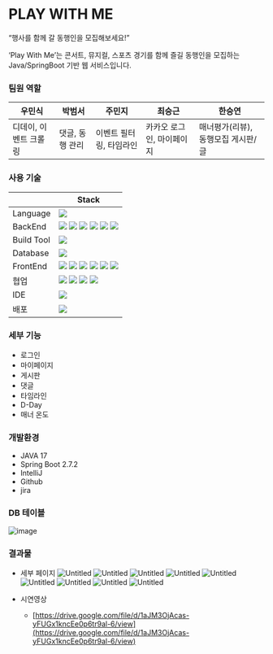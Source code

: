 # PLAY WITH ME


“행사를 함께 갈 동행인을 모집해보세요!”

‘Play With Me’는 콘서트, 뮤지컬, 스포츠 경기를 함께 즐길 동행인을 모집하는 Java/SpringBoot 기반 웹 서비스입니다.

### 팀원 역할
|우민식     |박범서     |주민지     |최승근     |한승연     |
|-----------|----------|----------|-----------|----------|
|디데이, 이벤트 크롤링|댓글, 동행 관리|이벤트 필터링, 타임라인|카카오 로그인, 마이페이지|매너평가(리뷰), 동행모집 게시판/글|

### 사용 기술
|  | Stack |
|--|--|
|Language | <img src="https://img.shields.io/badge/java 17-007396?style=for-the-badge&logo=java&logoColor=white">|
| BackEnd |  <img src="https://img.shields.io/badge/springboot 2.7.4-6DB33F?style=for-the-badge&logo=springboot&logoColor=white"> <img src="https://img.shields.io/badge/spring security-6DB33F?style=for-the-badge&logo=springsecurity&logoColor=white"> <img src="https://img.shields.io/badge/JPA-273347?style=for-the-badge&logoColor=white"> <img src="https://img.shields.io/badge/kakao API-FFCD00?style=for-the-badge&logo=kakao&logoColor=black"> <img src="https://img.shields.io/badge/QueryDsl-008DE4?style=for-the-badge&logoColor=white"> <img src="https://img.shields.io/badge/jsoup-00AFF0?style=for-the-badge&logoColor=white">|
|Build Tool|<img src="https://img.shields.io/badge/gradle 7.5-02303A?style=for-the-badge&logo=gradle&logoColor=white">|
|Database|<img src="https://img.shields.io/badge/mysql-4479A1?style=for-the-badge&logo=mysql&logoColor=white">|
|FrontEnd|<img src="https://img.shields.io/badge/thymeleaf-005F0F?style=for-the-badge&logo=thymeleaf&logoColor=white"> <img  src="https://img.shields.io/badge/html5-E34F26?style=for-the-badge&logo=html5&logoColor=white"> <img src="https://img.shields.io/badge/javascript-F7DF1E?style=for-the-badge&logo=javascript&logoColor=black"> <img src="https://img.shields.io/badge/css-1572B6?style=for-the-badge&logo=css3&logoColor=white"> <img src="https://img.shields.io/badge/bootstrap-7952B3?style=for-the-badge&logo=bootstrap&logoColor=white"> <img src="https://img.shields.io/badge/fontawesome-339AF0?style=for-the-badge&logo=fontawesome&logoColor=white">|
|협업|<img src="https://img.shields.io/badge/git-F05032?style=for-the-badge&logo=git&logoColor=white"> <img src="https://img.shields.io/badge/github-181717?style=for-the-badge&logo=github&logoColor=white"> <img src="https://img.shields.io/badge/jira-0052CC?style=for-the-badge&logo=jira&logoColor=white"> <img src="https://img.shields.io/badge/notion-000000?style=for-the-badge&logo=notion&logoColor=white">|
|IDE|<img src="https://img.shields.io/badge/intellij idea-000000?style=for-the-badge&logo=IntelliJ IDEA&logoColor=white">|
|배포|<img src="https://img.shields.io/badge/aws ec2-FF9900?style=for-the-badge&logoColor=white">|

### 세부 기능

- 로그인
- 마이페이지
- 게시판
- 댓글
- 타임라인
- D-Day
- 매너 온도

### 개발환경

- JAVA 17
- Spring Boot 2.7.2
- IntelliJ
- Github
- jira

### DB 테이블
![image](https://user-images.githubusercontent.com/28770427/203481312-317fbec4-1599-4977-bb5f-4cc115674482.png)

### 결과물
  - 세부 페이지
  ![Untitled](https://s3-us-west-2.amazonaws.com/secure.notion-static.com/affd3e44-7766-4d78-a9a0-ee98fc932d51/Untitled.png)
  ![Untitled](https://s3-us-west-2.amazonaws.com/secure.notion-static.com/7807b72e-3480-4697-a2e6-d1b48a8f8b88/Untitled.png)
  ![Untitled](https://s3-us-west-2.amazonaws.com/secure.notion-static.com/bf9ec482-9241-4bca-a915-929619bae7ce/Untitled.png)
  ![Untitled](https://s3-us-west-2.amazonaws.com/secure.notion-static.com/39958b24-e2e0-45ec-b084-dedcc82318e4/Untitled.png)
  ![Untitled](https://s3-us-west-2.amazonaws.com/secure.notion-static.com/fed0f338-cda7-4ca0-acd8-ccb3bc7af07c/Untitled.png)
  ![Untitled](https://s3-us-west-2.amazonaws.com/secure.notion-static.com/65241db3-254c-4840-9331-d6bc1700af5d/Untitled.png)
  ![Untitled](https://s3-us-west-2.amazonaws.com/secure.notion-static.com/2548b121-8f23-4e46-8ac3-2997196a259b/Untitled.png)
  ![Untitled](https://s3-us-west-2.amazonaws.com/secure.notion-static.com/1cb9e745-283f-4757-a627-72ddefb1c452/Untitled.png)
  ![Untitled](https://s3-us-west-2.amazonaws.com/secure.notion-static.com/e601015d-113e-4a58-a57b-49b74d90aa6a/Untitled.png)
  
  - 시연영상
    - [https://drive.google.com/file/d/1aJM3OjAcas-yFUGx1kncEe0p6tr9al-6/view](https://drive.google.com/file/d/1aJM3OjAcas-yFUGx1kncEe0p6tr9al-6/view)
